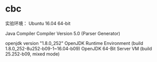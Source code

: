 # cbc

实验环境：
Ubuntu 16.04 64-bit

Java Compiler Compiler Version 5.0 (Parser Generator)

openjdk version "1.8.0_252"
OpenJDK Runtime Environment (build 1.8.0_252-8u252-b09-1~16.04-b09)
OpenJDK 64-Bit Server VM (build 25.252-b09, mixed mode)


